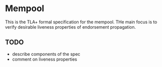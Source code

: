 # Mempool

This is the TLA+ formal specification for the mempool. THe main focus is to verify desirable liveness properties of endorsement propagation.

## TODO

- describe components of the spec
- comment on liveness properties
